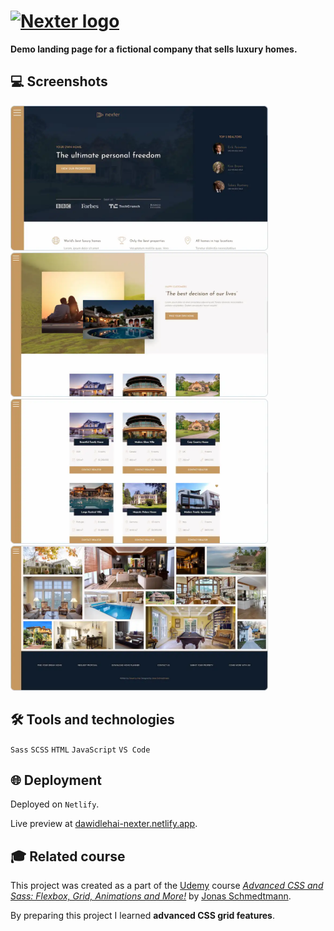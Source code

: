 # [<img src="img/logo.png" alt="Nexter logo" width="250px">](https://dawidlehai-nexter.netlify.app/ 'Live preview')

**Demo landing page for a fictional company that sells luxury homes.**

## 💻 Screenshots
[<img src="nexter-screenshot.webp" alt="Screenshot #1 of the Nexter app" width="412px">](https://dawidlehai-nexter.netlify.app/ 'Live preview')
[<img src="nexter-screenshot-03.webp" alt="Screenshot #2 of the Nexter app" width="412px">](https://dawidlehai-nexter.netlify.app/ 'Live preview')
[<img src="nexter-screenshot-04.webp" alt="Screenshot #3 of the Nexter app" width="412px">](https://dawidlehai-nexter.netlify.app/ 'Live preview')
[<img src="nexter-screenshot-05.webp" alt="Screenshot #4 of the Nexter app" width="412px">](https://dawidlehai-nexter.netlify.app/ 'Live preview')

## 🛠️ Tools and technologies
`Sass` `SCSS` `HTML` `JavaScript` `VS Code`

## 🌐 Deployment
Deployed on `Netlify`.

Live preview at [dawidlehai-nexter.netlify.app](https://dawidlehai-nexter.netlify.app/).

## 🎓 Related course
This project was created as a part of the [Udemy](https://www.udemy.com/ 'Udemy') course [_Advanced CSS and Sass: Flexbox, Grid, Animations and More!_](https://www.udemy.com/course/advanced-css-and-sass/ 'See this course on Udemy') by [Jonas Schmedtmann](https://twitter.com/jonasschmedtman 'Jonas Schmedtmann on Twitter').

By preparing this project I learned **advanced CSS grid features**.
